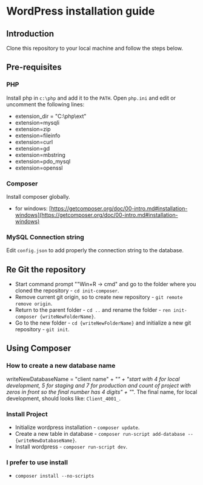 # WordPress installation guide

## Introduction
Clone this repository to your local machine and follow the steps below.

## Pre-requisites

### PHP

Install php in `c:\php` and add it to the `PATH`.
Open `php.ini` and edit or uncomment the following lines:
- extension_dir = "C:\php\ext"
- extension=mysqli
- extension=zip
- extension=fileinfo
- extension=curl
- extension=gd
- extension=mbstring
- extension=pdo_mysql
- extension=openssl

### Composer

Install composer globally.
- for windows: [https://getcomposer.org/doc/00-intro.md#installation-windows](https://getcomposer.org/doc/00-intro.md#installation-windows)

### MySQL Connection string
Edit `config.json` to add properly the connection string to the database.

## Re Git the repository

- Start command prompt ""Win+R -> cmd" and go to the folder where you cloned the repository - `cd init-composer`.
- Remove current git origin, so to create new repository - `git remote remove origin`.
- Return to the parent folder - `cd ..` and rename the folder - `ren init-composer {writeNewFolderName}`.
- Go to the new folder - `cd {writeNewFolderName}` and initialize a new git repository - `git init`.

## Using Composer

### How to create a new database name

writeNewDatabaseName = "client name" + "_" + "start with 4 for local development, 5 for staging and 7 for production and count of project with zeros in front so the final number has 4 digits" + "_". The final name, for local development, should looks like: `Client_4001_`.

### Install Project

- Initialize wordpress installation - `composer update`.
- Create a new table in database - `composer run-script add-database -- {writeNewDatabaseName}`.
- Install wordpress - `composer run-script dev`.

### I prefer to use install
- `composer install --no-scripts`